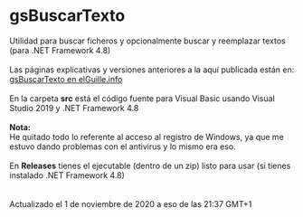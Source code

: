 # gsBuscarTexto
Utilidad para buscar ficheros y opcionalmente buscar y reemplazar textos (para .NET Framework 4.8)<br>
<br>
Las páginas explicativas y versiones anteriores a la aquí publicada están en:<br>
<a href="http://www.elguille.info/NET/vs2008/utilidades/gsBuscarTexto.aspx">gsBuscarTexto en elGuille.info</a><br>
<br>
En la carpeta <b>src</b> está el código fuente para Visual Basic usando Visual Studio 2019 y .NET Framework 4.8<br>
<br>
<b>Nota:</b><br>
He quitado todo lo referente al acceso al registro de Windows, ya que me estuvo dando problemas con el antivirus y lo mismo era eso.<br>
<br>
En <b>Releases</b> tienes el ejecutable (dentro de un zip) listo para usar (si tienes instalado .NET Framework 4.8)<br>
<br>
<br>
Actualizado el 1 de noviembre de 2020 a eso de las 21:37 GMT+1
